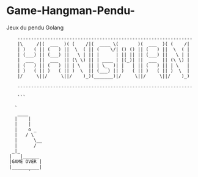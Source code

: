 # Game-Hangman-Pendu-
Jeux du pendu Golang


```
	----------------------------------------------------------------
	|\     /|(  ___  )( (    /|(  ____ \(       )(  ___  )( (    /|  	
	| )   ( || (   ) ||  \  ( || (    \/| () () || (   ) ||  \  ( |  
	| (___) || (___) ||   \ | || |      | || || || (___) ||   \ | |  
	|  ___  ||  ___  || (\ \) || | ____ | |(_)| ||  ___  || (\ \) |     
	| (   ) || (   ) || | \   || | \_  )| |   | || (   ) || | \   |   
	| )   ( || )   ( || )  \  || (___) || )   ( || )   ( || )  \  |  
	|/     \||/     \||/    )_)(_______)|/     \||/     \||/    )_)  	

	----------------------------------------------------------------

	```
  
   `
    ____
   |    |      
   |    |
   |    o _      
   |   / \      
   |      \__
   |      / 
  _|_
 |   |______
 |GAME OVER | 
 |__________|
		`
